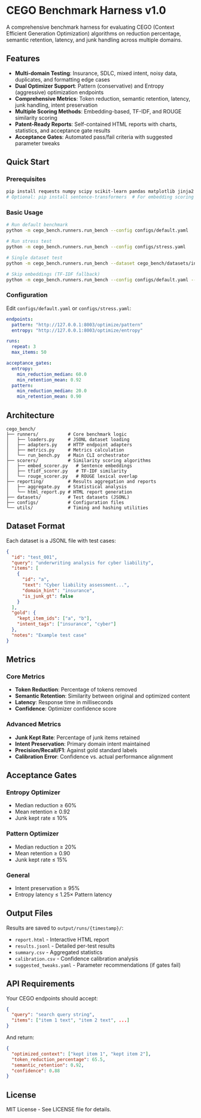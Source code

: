# CEGO Benchmark Harness v1.0

A comprehensive benchmark harness for evaluating CEGO (Context Efficient Generation Optimization) algorithms on reduction percentage, semantic retention, latency, and junk handling across multiple domains.

## Features

- **Multi-domain Testing**: Insurance, SDLC, mixed intent, noisy data, duplicates, and formatting edge cases
- **Dual Optimizer Support**: Pattern (conservative) and Entropy (aggressive) optimization endpoints
- **Comprehensive Metrics**: Token reduction, semantic retention, latency, junk handling, intent preservation
- **Multiple Scoring Methods**: Embedding-based, TF-IDF, and ROUGE similarity scoring
- **Patent-Ready Reports**: Self-contained HTML reports with charts, statistics, and acceptance gate results
- **Acceptance Gates**: Automated pass/fail criteria with suggested parameter tweaks

## Quick Start

### Prerequisites

```bash
pip install requests numpy scipy scikit-learn pandas matplotlib jinja2 tqdm pyyaml
# Optional: pip install sentence-transformers  # For embedding scoring
```

### Basic Usage

```bash
# Run default benchmark
python -m cego_bench.runners.run_bench --config configs/default.yaml

# Run stress test
python -m cego_bench.runners.run_bench --config configs/stress.yaml

# Single dataset test
python -m cego_bench.runners.run_bench --dataset cego_bench/datasets/insurance.jsonl --repeat 1

# Skip embeddings (TF-IDF fallback)
python -m cego_bench.runners.run_bench --config configs/default.yaml --no-embed
```

### Configuration

Edit `configs/default.yaml` or `configs/stress.yaml`:

```yaml
endpoints:
  pattern: "http://127.0.0.1:8003/optimize/pattern"
  entropy: "http://127.0.0.1:8003/optimize/entropy"

runs:
  repeat: 3
  max_items: 50

acceptance_gates:
  entropy:
    min_reduction_median: 60.0
    min_retention_mean: 0.92
  pattern:
    min_reduction_median: 20.0
    min_retention_mean: 0.90
```

## Architecture

```
cego_bench/
├── runners/           # Core benchmark logic
│   ├── loaders.py     # JSONL dataset loading
│   ├── adapters.py    # HTTP endpoint adapters
│   ├── metrics.py     # Metrics calculation
│   └── run_bench.py   # Main CLI orchestrator
├── scorers/           # Similarity scoring algorithms
│   ├── embed_scorer.py   # Sentence embeddings
│   ├── tfidf_scorer.py   # TF-IDF similarity
│   └── rouge_scorer.py   # ROUGE lexical overlap
├── reporting/         # Results aggregation and reports
│   ├── aggregate.py   # Statistical analysis
│   └── html_report.py # HTML report generation
├── datasets/          # Test datasets (JSONL)
├── configs/           # Configuration files
└── utils/             # Timing and hashing utilities
```

## Dataset Format

Each dataset is a JSONL file with test cases:

```json
{
  "id": "test_001",
  "query": "underwriting analysis for cyber liability",
  "items": [
    {
      "id": "a",
      "text": "Cyber liability assessment...",
      "domain_hint": "insurance",
      "is_junk_gt": false
    }
  ],
  "gold": {
    "kept_item_ids": ["a", "b"],
    "intent_tags": ["insurance", "cyber"]
  },
  "notes": "Example test case"
}
```

## Metrics

### Core Metrics
- **Token Reduction**: Percentage of tokens removed
- **Semantic Retention**: Similarity between original and optimized content
- **Latency**: Response time in milliseconds
- **Confidence**: Optimizer confidence score

### Advanced Metrics
- **Junk Kept Rate**: Percentage of junk items retained
- **Intent Preservation**: Primary domain intent maintained
- **Precision/Recall/F1**: Against gold standard labels
- **Calibration Error**: Confidence vs. actual performance alignment

## Acceptance Gates

### Entropy Optimizer
- Median reduction ≥ 60%
- Mean retention ≥ 0.92
- Junk kept rate ≤ 10%

### Pattern Optimizer
- Median reduction ≥ 20%
- Mean retention ≥ 0.90
- Junk kept rate ≤ 15%

### General
- Intent preservation ≥ 95%
- Entropy latency ≤ 1.25× Pattern latency

## Output Files

Results are saved to `output/runs/{timestamp}/`:

- `report.html` - Interactive HTML report
- `results.jsonl` - Detailed per-test results
- `summary.csv` - Aggregated statistics
- `calibration.csv` - Confidence calibration analysis
- `suggested_tweaks.yaml` - Parameter recommendations (if gates fail)

## API Requirements

Your CEGO endpoints should accept:

```json
{
  "query": "search query string",
  "items": ["item 1 text", "item 2 text", ...]
}
```

And return:

```json
{
  "optimized_context": ["kept item 1", "kept item 2"],
  "token_reduction_percentage": 65.5,
  "semantic_retention": 0.92,
  "confidence": 0.88
}
```

## License

MIT License - See LICENSE file for details.